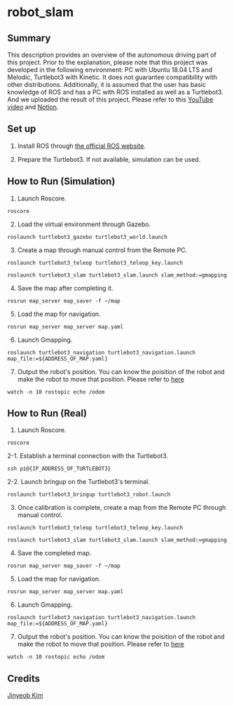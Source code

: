 # robot_slam

## Summary
This description provides an overview of the autonomous driving part of this project. Prior to the explanation, please note that this project was developed in the following environment: PC with Ubuntu 18.04 LTS and Melodic, Turtlebot3 with Kinetic. It does not guarantee compatibility with other distributions. Additionally, it is assumed that the user has basic knowledge of ROS and has a PC with ROS installed as well as a Turtlebot3. And we uploaded the result of this project. Please refer to this [YouTube video](https://youtu.be/7_lBd4AszNM) and [Notion](https://www.notion.so/robotiz/Smart-Fulfillment-Center-8be6ed65c21d49b2bb9968b0afbfb8cf).

## Set up
1. Install ROS through [the official ROS website](http://wiki.ros.org/Distributions).

2. Prepare the Turtlebot3. If not available, simulation can be used.

## How to Run (Simulation)
1. Launch Roscore.
```
roscore
```

2. Load the virtual environment through Gazebo.
```
roslaunch turtlebot3_gazebo turtlebot3_world.launch
```

3. Create a map through manual control from the Remote PC.
```
roslaunch turtlebot3_teleop turtlebot3_teleop_key.launch
```
```
roslaunch turtlebot3_slam turtlebot3_slam.launch slam_method:=gmapping
```

4. Save the map after completing it.
```
rosrun map_server map_saver -f ~/map
```

5. Load the map for navigation.
```
rosrun map_server map_server map.yaml
```

6. Launch Gmapping.
```
roslaunch turtlebot3_navigation turtlebot3_navigation.launch map_file:=${ADDRESS_OF_MAP.yaml}
```

7. Output the robot's position. You can know the poisition of the robot and make the robot to move that position. Please refer to [here](https://github.com/khu-wafer/robot_communication)
```
watch -n 10 rostopic echo /odom
```

## How to Run (Real)
1. Launch Roscore.
```
roscore
```

2-1. Establish a terminal connection with the Turtlebot3.
```
ssh pi@{IP_ADDRESS_OF_TURTLEBOT3}
```

2-2. Launch bringup on the Turtlebot3's terminal.
```
roslaunch turtlebot3_bringup turtlebot3_robot.launch
```

3. Once calibration is complete, create a map from the Remote PC through manual control.
```
roslaunch turtlebot3_teleop turtlebot3_teleop_key.launch
```
```
roslaunch turtlebot3_slam turtlebot3_slam.launch slam_method:=gmapping
```

4. Save the completed map.
```
rosrun map_server map_saver -f ~/map
```

5. Load the map for navigation.
```
rosrun map_server map_server map.yaml
```

6. Launch Gmapping.
```
roslaunch turtlebot3_navigation turtlebot3_navigation.launch map_file:=${ADDRESS_OF_MAP.yaml}
```

7. Output the robot's position. You can know the poisition of the robot and make the robot to move that position. Please refer to [here](https://github.com/khu-wafer/robot_communication)
```
watch -n 10 rostopic echo /odom
```

## Credits
[Jinyeob Kim](https://github.com/JinnnK)
